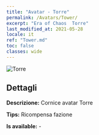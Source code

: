 ```yaml
---
title: "Avatar - Torre"
permalink: /Avatars/Tower/
excerpt: "Era of Chaos  Torre"
last_modified_at: 2021-05-28
locale: it
ref: "Tower.md"
toc: false
classes: wide
---
```

 ![Torre](/images/a/avatarFrame_5.png)

## Dettagli

 **Descrizione:** Cornice avatar Torre 

 **Tips:** Ricompensa fazione 

 **Is available:**  - 

